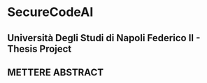 # SecureCodeAI

## Università Degli Studi di Napoli Federico II - Thesis Project

## METTERE ABSTRACT
